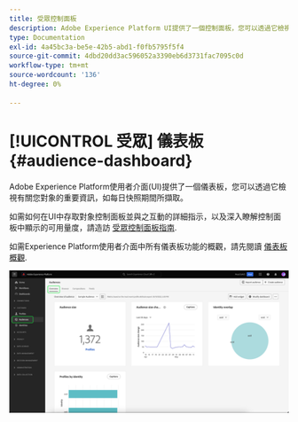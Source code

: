 ```yaml
---
title: 受眾控制面板
description: Adobe Experience Platform UI提供了一個控制面板，您可以透過它檢視與您的組織建立和維護的對象相關的重要量度。
type: Documentation
exl-id: 4a45bc3a-be5e-42b5-abd1-f0fb5795f5f4
source-git-commit: 4dbd20dd3ac596052a3390eb6d3731fac7095c0d
workflow-type: tm+mt
source-wordcount: '136'
ht-degree: 0%

---
```


# [!UICONTROL 受眾] 儀表板 {#audience-dashboard}

Adobe Experience Platform使用者介面(UI)提供了一個儀表板，您可以透過它檢視有關您對象的重要資訊，如每日快照期間所擷取。

如需如何在UI中存取對象控制面板並與之互動的詳細指示，以及深入瞭解控制面板中顯示的可用量度，請造訪 [受眾控制面板指南](../../dashboards/guides/audiences.md).

如需Experience Platform使用者介面中所有儀表板功能的概觀，請先閱讀 [儀表板概觀](../../dashboards/home.md).

![受眾控制面板。 此顯示三個Widget — 對象人數Widget、對象人數變化趨勢Widget，以及依身分識別Widget的設定檔。](../../dashboards/images/segments/dashboard-overview.png)
